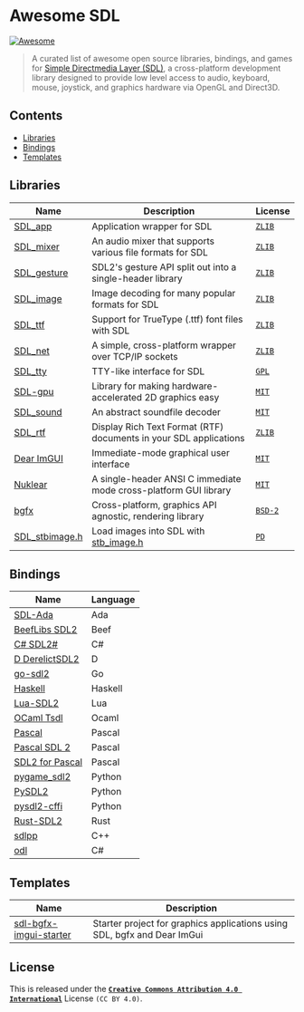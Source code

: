 # Awesome SDL

[![Awesome](https://awesome.re/badge.svg)](https://awesome.re)

> A curated list of awesome open source libraries, bindings, and games for [Simple Directmedia Layer (SDL)](https://libsdl.org), a cross-platform development library designed to provide low level access to audio, keyboard, mouse, joystick, and graphics hardware via OpenGL and Direct3D.

## Contents

- [Libraries](#libraries)
- [Bindings](#bindings)
- [Templates](#templates)

## Libraries
| Name | Description | License |
| ---- | ----------- | ------- |
| [SDL_app](https://github.com/robloach/sdl_app) | Application wrapper for SDL | [```ZLIB```][ZLIB] |
| [SDL_mixer](https://github.com/libsdl-org/SDL_mixer) | An audio mixer that supports various file formats for SDL | [```ZLIB```][ZLIB] |
| [SDL_gesture](https://github.com/libsdl-org/SDL_gesture) | SDL2's gesture API split out into a single-header library | [```ZLIB```][ZLIB] |
| [SDL_image](https://github.com/libsdl-org/SDL_image) | Image decoding for many popular formats for SDL | [```ZLIB```][ZLIB] |
| [SDL_ttf](https://github.com/libsdl-org/SDL_ttf) | Support for TrueType (.ttf) font files with SDL | [```ZLIB```][ZLIB] |
| [SDL_net](https://github.com/libsdl-org/SDL_net) | A simple, cross-platform wrapper over TCP/IP sockets | [```ZLIB```][ZLIB] |
| [SDL_tty](https://github.com/Grumbel/SDL_tty) | TTY-like interface for SDL | [```GPL```][GPL] |
| [SDL-gpu](https://github.com/grimfang4/sdl-gpu) | Library for making hardware-accelerated 2D graphics easy | [```MIT```][MIT] |
| [SDL_sound](https://github.com/icculus/SDL_sound) | An abstract soundfile decoder | [```MIT```][MIT] |
| [SDL_rtf](https://github.com/libsdl-org/SDL_rtf/) | Display Rich Text Format (RTF) documents in your SDL applications | [```ZLIB```][ZLIB] |
| [Dear ImGUI](https://github.com/ocornut/imgui) | Immediate-mode graphical user interface | [```MIT```][MIT] |
| [Nuklear](https://github.com/Immediate-Mode-UI/Nuklear) | A single-header ANSI C immediate mode cross-platform GUI library | [```MIT```][MIT] |
| [bgfx](https://github.com/bkaradzic/bgfx) | Cross-platform, graphics API agnostic, rendering library | [```BSD-2```][BSD-2] |
| [SDL_stbimage.h](https://github.com/DanielGibson/Snippets/blob/master/SDL_stbimage.h) | Load images into SDL with [stb_image.h](https://github.com/nothings/stb) | [```PD```][PD] |

## Bindings

| Name | Language |
| ---- | ----------- |
| [SDL-Ada](https://github.com/Lucretia/sdlada) | Ada |
| [BeefLibs SDL2](https://github.com/beefytech/Beef/tree/master/BeefLibs/SDL2) | Beef |
| [C# SDL2#](https://github.com/flibitijibibo/SDL2-CS) | C# |
| [D DerelictSDL2](https://derelictorg.github.io/packages/sdl2/) | D |
| [go-sdl2](https://github.com/veandco/go-sdl2) | Go |
| [Haskell](https://hackage.haskell.org/package/sdl2) | Haskell |
| [Lua-SDL2](https://github.com/Tangent128/luasdl2) | Lua |
| [OCaml Tsdl](https://erratique.ch/software/tsdl) | Ocaml |
| [Pascal](https://github.com/sysrpl/Bare.Game/blob/master/source/bare.interop.sdl2.pas) | Pascal |
| [Pascal SDL 2](https://github.com/ev1313/Pascal-SDL-2-Headers) | Pascal |
| [SDL2 for Pascal](https://github.com/PascalGameDevelopment/SDL2-for-Pascal) | Pascal |
| [pygame_sdl2](https://github.com/renpy/pygame_sdl2) | Python |
| [PySDL2](https://pypi.org/project/PySDL2/) | Python |
| [pysdl2-cffi](https://pythonhosted.org/pysdl2-cffi/) | Python |
| [Rust-SDL2](https://github.com/Rust-SDL2/rust-sdl2) | Rust |
| [sdlpp](https://github.com/mika314/sdlpp) | C++ |
| [odl](https://github.com/Marin-MK/odl) | C# |

## Templates

| Name | Description |
| ---- | ----------- |
| [sdl-bgfx-imgui-starter](https://github.com/pr0g/sdl-bgfx-imgui-starter) | Starter project for graphics applications using SDL, bgfx and Dear ImGui |

## License

This is released under the [**```Creative Commons Attribution 4.0 International```**](http://creativecommons.org/licenses/by/4.0/) License ```(CC BY 4.0)```.

[ISC]: https://opensource.org/licenses/ISC
[GPL]: https://www.gnu.org/licenses/gpl-3.0.html
[GPL2]: https://www.gnu.org/licenses/old-licenses/gpl-2.0.html
[LGPL]: https://www.gnu.org/licenses/lgpl-3.0.en.html
[MIT]: https://opensource.org/licenses/MIT
[BOOST]: http://www.boost.org/LICENSE_1_0.txt
[BSD-2]: https://opensource.org/licenses/BSD-2-Clause
[BSD-3]: https://opensource.org/licenses/BSD-3-Clause
[APACHE2]: http://www.apache.org/licenses/LICENSE-2.0
[CC0-1.0]: https://creativecommons.org/publicdomain/zero/1.0/
[MPL]: https://www.mozilla.org/en-US/MPL/2.0/
[UNLICENSE]: https://unlicense.org/
[ZLIB]: https://opensource.org/licenses/Zlib
[PD]: https://wiki.creativecommons.org/wiki/public_domain

